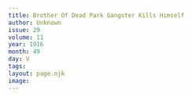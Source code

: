 ```yaml
---
title: Brother Of Dead Park Gangster Kills Himself
author: Unknown
issue: 29
volume: 11
year: 1916
month: 49
day: V
tags:
layout: page.njk
image:
---
```



